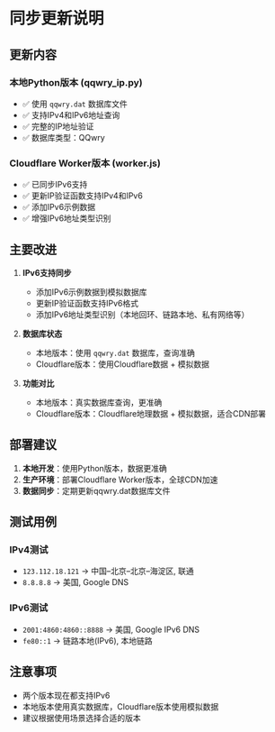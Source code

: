 # 同步更新说明

## 更新内容

### 本地Python版本 (qqwry_ip.py)
- ✅ 使用 `qqwry.dat` 数据库文件
- ✅ 支持IPv4和IPv6地址查询
- ✅ 完整的IP地址验证
- ✅ 数据库类型：QQwry

### Cloudflare Worker版本 (worker.js)
- ✅ 已同步IPv6支持
- ✅ 更新IP验证函数支持IPv4和IPv6
- ✅ 添加IPv6示例数据
- ✅ 增强IPv6地址类型识别

## 主要改进

1. **IPv6支持同步**
   - 添加IPv6示例数据到模拟数据库
   - 更新IP验证函数支持IPv6格式
   - 添加IPv6地址类型识别（本地回环、链路本地、私有网络等）

2. **数据库状态**
   - 本地版本：使用 `qqwry.dat` 数据库，查询准确
   - Cloudflare版本：使用Cloudflare数据 + 模拟数据

3. **功能对比**
   - 本地版本：真实数据库查询，更准确
   - Cloudflare版本：Cloudflare地理数据 + 模拟数据，适合CDN部署

## 部署建议

1. **本地开发**：使用Python版本，数据更准确
2. **生产环境**：部署Cloudflare Worker版本，全球CDN加速
3. **数据同步**：定期更新qqwry.dat数据库文件

## 测试用例

### IPv4测试
- `123.112.18.121` → 中国–北京–北京–海淀区, 联通
- `8.8.8.8` → 美国, Google DNS

### IPv6测试
- `2001:4860:4860::8888` → 美国, Google IPv6 DNS
- `fe80::1` → 链路本地(IPv6), 本地链路

## 注意事项

- 两个版本现在都支持IPv6
- 本地版本使用真实数据库，Cloudflare版本使用模拟数据
- 建议根据使用场景选择合适的版本